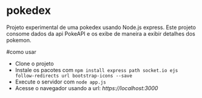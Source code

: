 # pokedex
Projeto experimental de uma pokedex usando Node.js express. Este projeto consome dados da api PokeAPI e os exibe de maneira a exibir detalhes dos pokemon.

#como usar
<ul>
<li>Clone o projeto</li>
<li>Instale os pacotes com <code>npm install express path socket.io ejs follow-redirects url bootstrap-icons --save</code></li>
<li>Execute o servidor com <code>node app.js</code></li>
<li>Acesse o navegador usando a url: <i>https://localhost:3000</i></li>
</ul>
